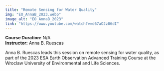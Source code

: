 ```yaml
---
title: "Remote Sensing for Water Quality"
img: "EO_AnnaB_2023.webp"
image_alt: "EO_AnnaB_2023"
link: "https://www.youtube.com/watch?v=d67aO2z06dI"
---
```


**Course Duration:** N/A  
**Instructor:** Anna B. Ruescas

Anna B. Ruescas leads this session on remote sensing for water quality, as part of the 2023 ESA Earth Observation Advanced Training Course at the Wroclaw University of Environmental and Life Sciences.